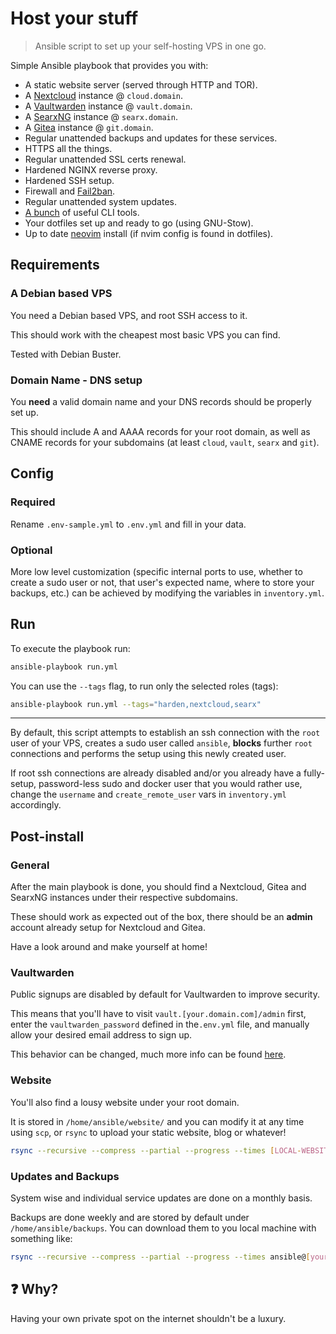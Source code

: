 # Host your stuff

> Ansible script to set up your self-hosting VPS in one go.

Simple Ansible playbook that provides you with:

- A static website server (served through HTTP and TOR).
- A [Nextcloud](https://nextcloud.com/) instance @ `cloud.domain`.
- A [Vaultwarden](https://github.com/dani-garcia/vaultwarden) instance @ `vault.domain`.
- A [SearxNG](https://github.com/searxng/searxng) instance @ `searx.domain`.
- A [Gitea](https://github.com/go-gitea/gitea) instance @ `git.domain`.
- Regular unattended backups and updates for these services.
- HTTPS all the things.
- Regular unattended SSL certs renewal.
- Hardened NGINX reverse proxy.
- Hardened SSH setup.
- Firewall and [Fail2ban](https://github.com/fail2ban/fail2ban).
- Regular unattended system updates.
- [A bunch](./roles/custom/vars/main.yml) of useful CLI tools.
- Your dotfiles set up and ready to go (using GNU-Stow).
- Up to date [neovim](https://github.com/neovim/neovim) install (if nvim config is found in dotfiles).

## Requirements

### A Debian based VPS

You need a Debian based VPS, and root SSH access to it.

This should work with the cheapest most basic VPS you can find.

Tested with Debian Buster.

### Domain Name - DNS setup

You **need** a valid domain name and your DNS records should be properly set up.

This should include A and AAAA records for your root domain, as well as CNAME records for your subdomains (at least `cloud`, `vault`, `searx` and `git`).

## Config

### Required

Rename `.env-sample.yml` to `.env.yml` and fill in your data.

### Optional

More low level customization (specific internal ports to use, whether to create a sudo user or not, that user's expected name, where to store your backups, etc.) can be achieved by modifying the variables in `inventory.yml`.

## Run

To execute the playbook run:

```sh
ansible-playbook run.yml
```

You can use the `--tags` flag, to run only the selected roles (tags):

```sh
ansible-playbook run.yml --tags="harden,nextcloud,searx"
```

---

By default, this script attempts to establish an ssh connection with the `root` user of your VPS, creates a sudo user called `ansible`, **blocks** further `root` connections and performs the setup using this newly created user.

If root ssh connections are already disabled and/or you already have a fully-setup, password-less sudo and docker user that you would rather use, change the `username` and `create_remote_user` vars in `inventory.yml` accordingly.

## Post-install

### General

After the main playbook is done, you should find a Nextcloud, Gitea and SearxNG instances under their respective subdomains.

These should work as expected out of the box, there should be an **admin** account already setup for Nextcloud and Gitea.

Have a look around and make yourself at home!

### Vaultwarden

Public signups are disabled by default for Vaultwarden to improve security.

This means that you'll have to visit `vault.[your.domain.com]/admin` first, enter the `vaultwarden_password` defined in the`.env.yml` file, and manually allow your desired email address to sign up.

This behavior can be changed, much more info can be found [here](https://github.com/dani-garcia/vaultwarden/wiki/Configuration-overview).

### Website

You'll also find a lousy website under your root domain.

It is stored in `/home/ansible/website/` and you can modify it at any time using `scp`, or `rsync` to upload your static website, blog or whatever!

```sh
rsync --recursive --compress --partial --progress --times [LOCAL-WEBSITE-DIR]/* ansible@[your.domain.com]:/home/ansible/website
```

### Updates and Backups

System wise and individual service updates are done on a monthly basis.

Backups are done weekly and are stored by default under `/home/ansible/backups`. You can download them to you local machine with something like:

```sh
rsync --recursive --compress --partial --progress --times ansible@[your.domain.com]:/home/ansible/backups ~/Downloads/
```

## ❓ Why?

Having your own private spot on the internet shouldn't be a luxury.
